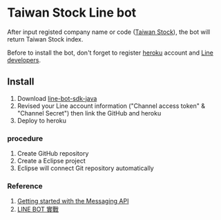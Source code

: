 # Taiwan Stock Line bot 

After input registed company name or code ([Taiwan Stock](http://www.twse.com.tw/en/)), the bot will return Taiwan Stock index.

Before to install the bot, don't forget to register [heroku](https://www.heroku.com/) account and [Line developers](https://developers.line.me/).


## Install
1. Download [line-bot-sdk-java](https://github.com/line/line-bot-sdk-java)
2. Revised your Line account information ("Channel access token" & "Channel Secret") then link the GitHub and heroku
3. Deploy to heroku



### procedure
1. Create GitHub repository
2. Create a Eclipse project
3. Eclipse will connect Git repository automatically 

### Reference
1. [Getting started with the Messaging API](https://developers.line.me/messaging-api/getting-started)
2. [LINE BOT 實戰](http://www.oxxostudio.tw/articles/201701/line-bot.html)
